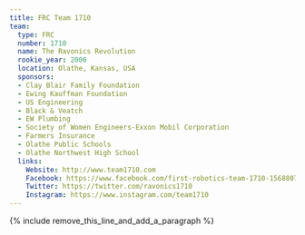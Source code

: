 ```yaml
---
title: FRC Team 1710
team:
  type: FRC
  number: 1710
  name: The Ravonics Revolution
  rookie_year: 2006
  location: Olathe, Kansas, USA
  sponsors:
  - Clay Blair Family Foundation
  - Ewing Kauffman Foundation
  - US Engineering
  - Black & Veatch
  - EW Plumbing
  - Society of Women Engineers-Exxon Mobil Corporation
  - Farmers Insurance
  - Olathe Public Schools
  - Olathe Northwest High School
  links:
    Website: http://www.team1710.com
    Facebook: https://www.facebook.com/first-robotics-team-1710-156880774353317
    Twitter: https://twitter.com/ravonics1710
    Instagram: https://www.instagram.com/team1710
---
```


{% include remove_this_line_and_add_a_paragraph %}